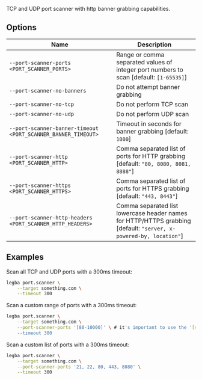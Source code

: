 TCP and UDP port scanner with http banner grabbing capabilities.

## Options

| Name | Description |
| ---- | ----------- |
| `--port-scanner-ports <PORT_SCANNER_PORTS>` |  Range or comma separated values of integer port numbers to scan [default: `[1-65535]`] |
| `--port-scanner-no-banners` |  Do not attempt banner grabbing |
| `--port-scanner-no-tcp` |  Do not perform TCP scan |
| `--port-scanner-no-udp` |  Do not perform UDP scan |
| `--port-scanner-banner-timeout <PORT_SCANNER_BANNER_TIMEOUT>` |  Timeout in seconds for banner grabbing [default: `1000`] |
| `--port-scanner-http <PORT_SCANNER_HTTP>` | Comma separated list of ports for HTTP grabbing [default: `"80, 8080, 8081, 8888"`] |
| `--port-scanner-https <PORT_SCANNER_HTTPS>` | Comma separated list of ports for HTTPS grabbing [default: `"443, 8443"`] |
| `--port-scanner-http-headers <PORT_SCANNER_HTTP_HEADERS>` | Comma separated list lowercase header names for HTTP/HTTPS grabbing [default: `"server, x-powered-by, location"`] |

## Examples

Scan all TCP and UDP ports with a 300ms timeout:

```sh
legba port.scanner \
    --target something.com \
    --timeout 300 
```

Scan a custom range of ports with a 300ms timeout:

```sh
legba port.scanner \
    --target something.com \
    --port-scanner-ports '[80-10000]' \ # it's important to use the '[start-stop]' syntax to indicate a port range
    --timeout 300 
```

Scan a custom list of ports with a 300ms timeout:

```sh
legba port.scanner \
    --target something.com \
    --port-scanner-ports '21, 22, 80, 443, 8080' \
    --timeout 300 
```